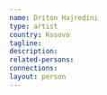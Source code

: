 ```yaml
---
name: Driton Hajredini
type: artist
country: Kosovo
tagline:
description:
related-persons:
connections:
layout: person
---
```


